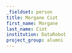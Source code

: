 ```yaml
---
_fieldset: person
title: Morgane Ciot
first_name: Morgane
last_name: Ciot
institution: DataRobot
project_group: alumni
---
```

